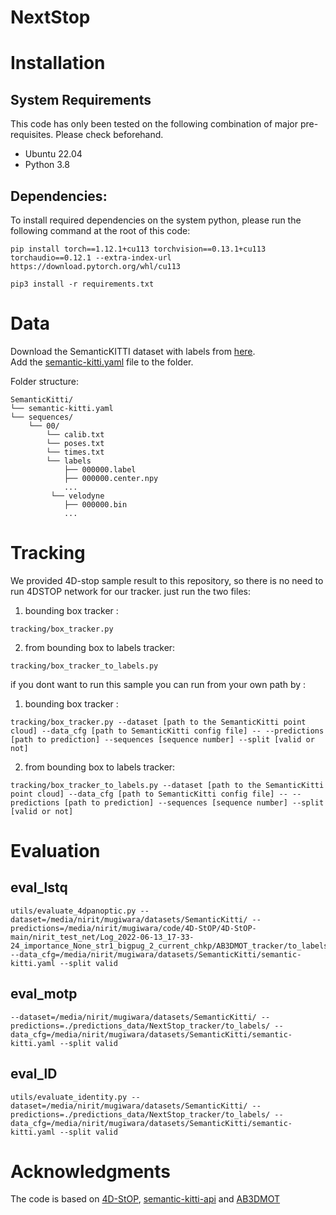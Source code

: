 # NextStop

# Installation
## System Requirements
This code has only been tested on the following combination of major pre-requisites. Please check beforehand.

* Ubuntu 22.04
* Python 3.8

## Dependencies:
To install required dependencies on the system python, please run the following command at the root of this code:
```
pip install torch==1.12.1+cu113 torchvision==0.13.1+cu113 torchaudio==0.12.1 --extra-index-url https://download.pytorch.org/whl/cu113

pip3 install -r requirements.txt
```

# Data
Download the SemanticKITTI dataset with labels from [here](http://semantic-kitti.org/dataset.html#download/).  
Add the [semantic-kitti.yaml](https://github.com/PRBonn/semantic-kitti-api/blob/master/config/semantic-kitti.yaml) file to the folder.

Folder structure:
```
SemanticKitti/  
└── semantic-kitti.yaml  
└── sequences/  
    └── 00/  
        └── calib.txt  
        └── poses.txt  
        └── times.txt  
        └── labels  
            ├── 000000.label  
            ├── 000000.center.npy  
            ...  
         └── velodyne  
            ├── 000000.bin  
            ...
```
# Tracking
We provided 4D-stop sample result to this repository, so there is no need to run 4DSTOP network for our tracker.
just run the two files: 

1. bounding box tracker :
```
tracking/box_tracker.py
```
2. from bounding box to labels tracker:
```
tracking/box_tracker_to_labels.py
```

if you dont want to run this sample you can run from your own path by :
1. bounding box tracker :
```
tracking/box_tracker.py --dataset [path to the SemanticKitti point cloud] --data_cfg [path to SemanticKitti config file] -- --predictions [path to prediction] --sequences [sequence number] --split [valid or not]
```
2. from bounding box to labels tracker:
```
tracking/box_tracker_to_labels.py --dataset [path to the SemanticKitti point cloud] --data_cfg [path to SemanticKitti config file] -- --predictions [path to prediction] --sequences [sequence number] --split [valid or not]
```

# Evaluation

## eval_lstq
```
utils/evaluate_4dpanoptic.py --dataset=/media/nirit/mugiwara/datasets/SemanticKitti/ --predictions=/media/nirit/mugiwara/code/4D-StOP/4D-StOP-main/nirit_test_net/Log_2022-06-13_17-33-24_importance_None_str1_bigpug_2_current_chkp/AB3DMOT_tracker/to_labels/ --data_cfg=/media/nirit/mugiwara/datasets/SemanticKitti/semantic-kitti.yaml --split valid
```

## eval_motp
```
--dataset=/media/nirit/mugiwara/datasets/SemanticKitti/ --predictions=./predictions_data/NextStop_tracker/to_labels/ --data_cfg=/media/nirit/mugiwara/datasets/SemanticKitti/semantic-kitti.yaml --split valid
```

## eval_lD
```
utils/evaluate_identity.py --dataset=/media/nirit/mugiwara/datasets/SemanticKitti/ --predictions=./predictions_data/NextStop_tracker/to_labels/ --data_cfg=/media/nirit/mugiwara/datasets/SemanticKitti/semantic-kitti.yaml --split valid
```

# Acknowledgments
The code is based on [4D-StOP](https://github.com/LarsKreuzberg/4D-StOP), [semantic-kitti-api](https://github.com/PRBonn/semantic-kitti-api) and [AB3DMOT](https://github.com/xinshuoweng/AB3DMOT)
